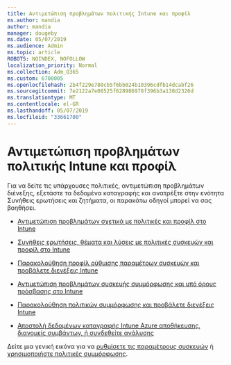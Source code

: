 ```yaml
---
title: Αντιμετώπιση προβλημάτων πολιτικής Intune και προφίλ
ms.author: mandia
author: mandia
manager: dougeby
ms.date: 05/07/2019
ms.audience: Admin
ms.topic: article
ROBOTS: NOINDEX, NOFOLLOW
localization_priority: Normal
ms.collection: Adm_O365
ms.custom: 6700005
ms.openlocfilehash: 2b4f229e780cb5f6bb024b10396cdfb14dcabf26
ms.sourcegitcommit: 7e2122a7e08525f628986978f396b3a138d2326d
ms.translationtype: MT
ms.contentlocale: el-GR
ms.lasthandoff: 05/07/2019
ms.locfileid: "33661700"
---
```

# <a name="troubleshooting-intune-policy-and-profiles"></a>Αντιμετώπιση προβλημάτων πολιτικής Intune και προφίλ

Για να δείτε τις υπάρχουσες πολιτικές, αντιμετώπιση προβλημάτων διένεξης, εξετάστε τα δεδομένα καταγραφής και ανατρέξτε στην ενότητα Συνήθεις ερωτήσεις και ζητήματα, οι παρακάτω οδηγοί μπορεί να σας βοηθήσει.

- [Αντιμετώπιση προβλημάτων σχετικά με πολιτικές και προφίλ στο Intune](https://docs.microsoft.com/intune/troubleshoot-policies-in-microsoft-intune)

- [Συνήθεις ερωτήσεις, θέματα και λύσεις με πολιτικές συσκευών και προφίλ στο Intune](https://docs.microsoft.com/intune/device-profile-troubleshoot)

- [Παρακολούθηση προφίλ ρύθμισης παραμέτρων συσκευών και προβάλετε διενέξεις Intune](https://docs.microsoft.com/intune/device-profile-monitor)

- [Αντιμετώπιση προβλημάτων συσκευής συμμόρφωσης και υπό όρους πρόσβασης στο Intune](https://docs.microsoft.com/intune/troubleshoot-conditional-access)

- [Παρακολούθηση πολιτικών συμμόρφωσης και προβάλετε διενέξεις Intune](https://docs.microsoft.com/intune/compliance-policy-monitor)

- [Αποστολή δεδομένων καταγραφής Intune Azure αποθήκευσης, διανομείς συμβάντων, ή συνδεθείτε ανάλυσης](https://docs.microsoft.com/intune/review-logs-using-azure-monitor)

Δείτε μια γενική εικόνα για να [ρυθμίσετε τις παραμέτρους συσκευών](https://docs.microsoft.com/intune/device-profiles) ή [χρησιμοποιήστε πολιτικές συμμόρφωσης](https://docs.microsoft.com/intune/device-compliance-get-started).